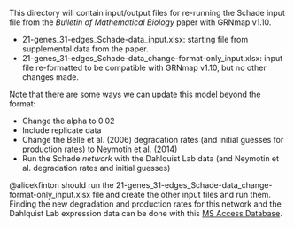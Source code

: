 This directory will contain input/output files for re-running the Schade input file from the _Bulletin of Mathematical Biology_ paper with GRNmap v1.10.
* 21-genes_31-edges_Schade-data_input.xlsx: starting file from supplemental data from the paper.
* 21-genes_31-edges_Schade-data_change-format-only_input.xlsx: input file re-formatted to be compatible with GRNmap v1.10, but no other changes made.

Note that there are some ways we can update this model beyond the format:
* Change the alpha to 0.02
* Include replicate data
* Change the Belle et al. (2006) degradation rates (and initial guesses for production rates) to Neymotin et al. (2014)
* Run the Schade _network_ with the Dahlquist Lab data (and Neymotin et al. degradation rates and initial guesses)

@alicekfinton should run the 21-genes_31-edges_Schade-data_change-format-only_input.xlsx file and create the other input files and run them.  Finding the new degradation and production rates for this network and the Dahlquist Lab expression data can be done with this [MS Access Database](https://github.com/kdahlquist/DahlquistLab/blob/master/data/Spring2019/Expression-and-Degradation-rate-database_2019.accdb).
